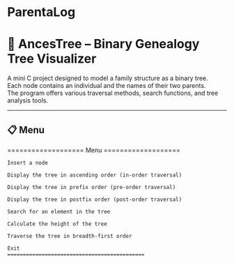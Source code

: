 # ParentaLog
# 🌳 AncesTree – Binary Genealogy Tree Visualizer

A mini C project designed to model a family structure as a binary tree.  
Each node contains an individual and the names of their two parents.  
The program offers various traversal methods, search functions, and tree analysis tools.

---

## 📋 Menu

=================== Menu ===================

    Insert a node

    Display the tree in ascending order (in-order traversal)

    Display the tree in prefix order (pre-order traversal)

    Display the tree in postfix order (post-order traversal)

    Search for an element in the tree

    Calculate the height of the tree

    Traverse the tree in breadth-first order

    Exit
    ============================================

